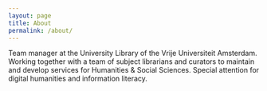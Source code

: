 ```yaml
---
layout: page
title: About
permalink: /about/
---
```


Team manager  at the University Library of the Vrije Universiteit Amsterdam. Working together with a team of subject librarians and curators to maintain and develop services for Humanities & Social Sciences. Special attention for digital humanities and information literacy.

